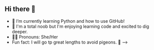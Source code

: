 ## Hi there 👋


- 💾 I’m currently learning Python and how to use GitHub!
- 📝 I'm a total noob but I'm enjoying learning code and excited to dig deeper.
- 👩‍🦰 Pronouns: She/Her
- Fun fact: I will go tp great lengths to avoid pigeons. 😬
-->
